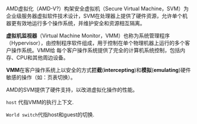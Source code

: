 
AMD虚拟化（AMD-V?）构架安全虚拟机（Secure Virtual Machine，SVM）为企业级服务器虚拟软件技术设计，SVM在处理器上提供了硬件资源，允许单个机器更有效地运行多个操作系统，并维护安全和资源相互隔离。

**虚拟机监视器**（Virtual Machine Monitor，VMM）也称为系统管理程序（Hypervisor），由控制程序软件组成，用于控制在单个物理机器上运行的多个客户操作系统。VMM给 每个客户操作系统提供了完全的计算机系统控制，包括内存、CPU和其他周边设备。

**VMM**在客户操作系统上以安全的方式**拦截**(**intercepting**)和**模拟**(**emulating**)硬件敏感的操作（如：页表切换）。

AMD的SVM提供了硬件支持，以改进虚拟化操作的性能。

`host` 代指VMM的执行上下文.

`World switch`代指host和guest的切换.
